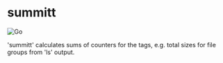 # summitt

![Go](https://github.com/qwasa-net/summitt/workflows/Go/badge.svg)

'summitt' calculates sums of counters for the tags,
e.g. total sizes for file groups from 'ls' output.
